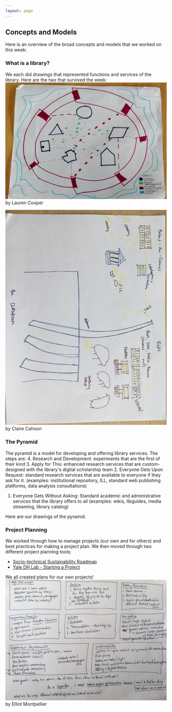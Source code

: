 ```yaml
---
layout: page
---
```

## Concepts and Models
<p>Here is an overview of the broad concepts and models that we worked on this week: </p>

### What is a library?
We each did drawings that represented functions and services of the library. Here are the two that survived the week:
<img style="width:'300px'" alt="A colorful drawing of shapes and lines, representing a library" src="images/concepts_whatislibrary.jpg"></img>
by Lauren Cooper

<img style="width:'300px' float:'left'" alt="An abstract drawing of a library in marker, showing the pathways of books" src="images/Claire_lib_drawing.JPG"> </img>
by Claire Cahoon

### The Pyramid 
The pyramid is a model for developing and offering library services. The steps are:
4. Research and Development: experiments that are the first of their kind
3. Apply for This: enhanced research services that are custom-designed with the library's digital scholarship team
2. Everyone Gets Upon Request: standard research services that are available to everyone if they ask for it. (examples: institutional repository, ILL, standard web publishing platforms, data analysis consultations)
1. Everyone Gets Without Asking: Standard academic and administrative services that the library offers to all (examples: wikis, libguides, media streaming, library catalog)

Here are our drawings of the pyramid:


### Project Planning
We worked through how to manage projects (our own and for others) and best practices for making a project plan. We then moved through two different project planning tools:
* [Socio-technical Sustainability Roadmap](https://sites.haa.pitt.edu/sustainabilityroadmap/)
* [Yale DH Lab - Starting a Project](http://dhlab.yale.edu/guides.html)

We all created plans for our own projects!
![Sketch of boxes containing project planning information](images/project_planning_EM.JPG)
by Elliot Montpellier
